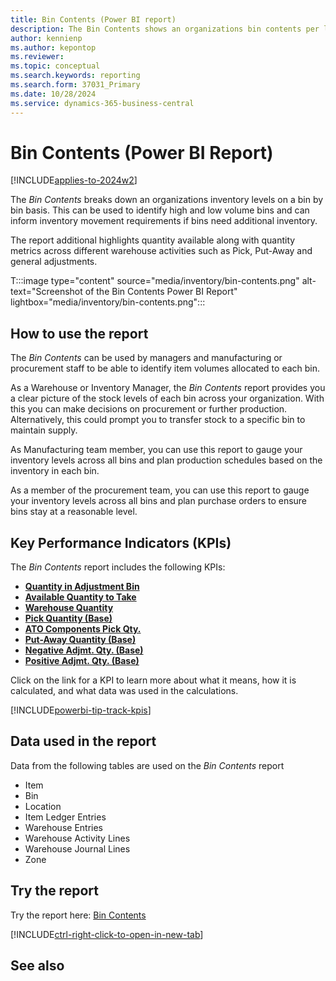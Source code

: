 ```yaml
---
title: Bin Contents (Power BI report)
description: The Bin Contents shows an organizations bin contents per location.
author: kennienp
ms.author: kepontop
ms.reviewer: 
ms.topic: conceptual
ms.search.keywords: reporting
ms.search.form: 37031_Primary
ms.date: 10/28/2024
ms.service: dynamics-365-business-central
---
```


# Bin Contents (Power BI Report)
[!INCLUDE[applies-to-2024w2](includes/applies-to-2024w2.md)]


The *Bin Contents* breaks down an organizations inventory levels on a bin by bin basis. This can be used to identify high and low volume bins and can inform inventory movement requirements if bins need additional inventory. 

The report additional highlights quantity available along with quantity metrics across different warehouse activities such as Pick, Put-Away and general adjustments.

T:::image type="content" source="media/inventory/bin-contents.png" alt-text="Screenshot of the Bin Contents Power BI Report" lightbox="media/inventory/bin-contents.png":::

## How to use the report

The *Bin Contents* can be used by managers and manufacturing or procurement staff to be able to identify item volumes allocated to each bin.

As a Warehouse or Inventory Manager, the *Bin Contents* report provides you a clear picture of the stock levels of each bin across your organization. With this you can make decisions on procurement or further production. Alternatively, this could prompt you to transfer stock to a specific bin to maintain supply. 

As Manufacturing team member, you can use this report to gauge your inventory levels across all bins and plan production schedules based on the inventory in each bin. 

As a member of the procurement team, you can use this report to gauge your inventory levels across all bins and plan purchase orders to ensure bins stay at a reasonable level.

## Key Performance Indicators (KPIs)

The *Bin Contents* report includes the following KPIs:

- [**Quantity in Adjustment Bin**](inventory-powerbi-inventory-app-kpis.md#quantity-in-adjustment-bin)
- [**Available Quantity to Take**](inventory-powerbi-inventory-app-kpis.md#available-qty-to-take)
- [**Warehouse Quantity**](inventory-powerbi-inventory-app-kpis.md#warehouse-quantity)
- [**Pick Quantity (Base)**](inventory-powerbi-inventory-app-kpis.md#pick-quantity-base)
- [**ATO Components Pick Qty.**](inventory-powerbi-inventory-app-kpis.md#ato-components-pick-qty)
- [**Put-Away Quantity (Base)**](inventory-powerbi-inventory-app-kpis.md#put-away-quantity-base)
- [**Negative Adjmt. Qty. (Base)**](inventory-powerbi-inventory-app-kpis.md#negative-adjmt-qty-base)
- [**Positive Adjmt. Qty. (Base)**](inventory-powerbi-inventory-app-kpis.md#positive-adjmt-qty-base)

Click on the link for a KPI to learn more about what it means, how it is calculated, and what data was used in the calculations. 

[!INCLUDE[powerbi-tip-track-kpis](includes/powerbi-tip-track-kpis.md)]

## Data used in the report

Data from the following tables are used on the *Bin Contents* report
- Item
- Bin
- Location
- Item Ledger Entries
- Warehouse Entries
- Warehouse Activity Lines
- Warehouse Journal Lines
- Zone


## Try the report

Try the report here: [Bin Contents](https://businesscentral.dynamics.com?page=37031)

[!INCLUDE[ctrl-right-click-to-open-in-new-tab](includes/ctrl-right-click-to-open-in-new-tab.md)]

## See also
